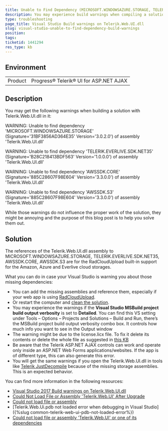 ```yaml
---
title: Unable to Find Dependency (MICROSOFT.WINDOWSAZURE.STORAGE, TELERIK.EVERLIVE.SDK.NET35, AWSSDK.CORE, AWSSDK.S3) build warnings on Telerik.Web.UI.dll in Visual Studio
description: You may experience build warnings when compiling a solution with Telerik.Web.UI.dll in Visual Studio. They might be due to that RadCloudUpload relies on external references to Amazon, Azure and Everlive storage providers.
type: troubleshooting
page_title: Visual Studio Build warnings on Telerik.Web.UI.dll
slug: visual-studio-unable-to-find-dependency-build-warnings
position: 
tags: 
ticketid: 1441294
res_type: kb
---
```


## Environment
<table>
	<tbody>
		<tr>
			<td>Product</td>
			<td>Progress® Telerik® UI for ASP.NET AJAX</td>
		</tr>
	</tbody>
</table>


## Description
You may get the following warnings when building a solution with Telerik.Web.UI.dll in it:

WARNING: Unable to find dependency 'MICROSOFT.WINDOWSAZURE.STORAGE' (Signature='31BF3856AD364E35' Version='3.0.2.0') of assembly 'Telerik.Web.UI.dll'

WARNING: Unable to find dependency 'TELERIK.EVERLIVE.SDK.NET35' (Signature='B28C218413BDF563' Version='1.0.0.0') of assembly 'Telerik.Web.UI.dll'

WARNING: Unable to find dependency 'AWSSDK.CORE' (Signature='885C28607F98E604' Version='3.3.0.0') of assembly 'Telerik.Web.UI.dll'

WARNING: Unable to find dependency 'AWSSDK.S3' (Signature='885C28607F98E604' Version='3.3.0.0') of assembly 'Telerik.Web.UI.dll'


While those warnings do not influence the proper work of the solution, they might be annoying and the purpose of this blog post is to help you solve them out.

## Solution
The references of the Telerik.Web.UI.dll assembly to MICROSOFT.WINDOWSAZURE.STORAGE, TELERIK.EVERLIVE.SDK.NET35, AWSSDK.CORE, AWSSDK.S3 are for the RadCloudUpload built-in support for the Amazon, Azure and Everlive cloud storages.

What you can do in case your Visual Studio is warning you about those missing dependencies:

* You can add the missing assemblies and reference them, especially if your web app is using [RadCloudUpload](https://www.telerik.com/help/aspnet-ajax/cloud-upload-amazon-s3.html).
* Or restart the computer and [clean the solution](https://docs.microsoft.com/en-us/visualstudio/ide/building-and-cleaning-projects-and-solutions-in-visual-studio?view=vs-2019#to-build-rebuild-or-clean-an-entire-solution).
* You may experience the warnings if the **Visual Studio MSBuild project build output verbosity** is set to **Detailed**. You can find this VS setting under Tools – Options – Projects and Solutions – Build and Run, there’s the MSBuild project build output verbosity combo box. It controls how much info you want to see in the Output window
* The warning might be due to the license.licx file. To fix it delete its contents or delete the whole file as suggested in [this KB](https://www.telerik.com/support/kb/aspnet-ajax/details/how-to-fix-license-file-related-errors)
* Be aware that the Telerik ASP.NET AJAX controls can work and operate only inside an ASP.NET Web Forms applications/websites. If the app is of different type, this can also generate this error. 
* You will get the same warnings if you open the Telerik.Web.UI.dll in tools like [Telerik JustDecompile](https://www.telerik.com/products/decompiler.aspx) because of the missing storage assemblies. This is an expected behavior.

You can find more information in the following resources:
* [Visual Studio 2017 Build warnings on Telerik.Web.UI.dll](https://www.telerik.com/forums/visual-studio-2017-build-warnings-on-telerik-web-ui-dll) 
* [Could Not Load File or Assembly 'Telerik.Web.UI' After Upgrade](https://docs.telerik.com/devtools/aspnet-ajax/installation/upgrading-instructions/troubleshoot-upgrade#could-not-load-file-or-assembly-telerikwebui-after-upgrade)
* [Could not load file or assembly](https://docs.telerik.com/devtools/aspnet-ajax/knowledge-base/common-how-to-fix-license-file-related-errors)
* [Telerik.Web.Ui.pdb not loaded error when debugging in Visual Studio]({%slug common-telerik-web-ui-pdb-not-loaded-error%}) 
* [Could not load file or assembly 'Telerik.Web.UI' or one of its dependencies](https://stackoverflow.com/questions/8754626/could-not-load-file-or-assembly-telerik-web-ui-or-one-of-its-dependencies)

 
